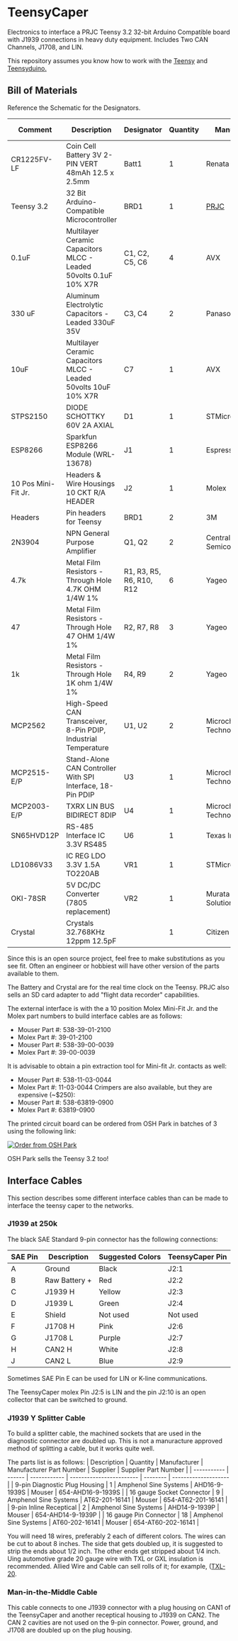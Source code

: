 # TeensyCaper
Electronics to interface a PRJC Teensy 3.2 32-bit Arduino Compatible board with J1939 connections in heavy duty equipment. Includes Two CAN Channels, J1708, and LIN.

This repository assumes you know how to work with the <a href="https://www.pjrc.com/store/teensy32.html">Teensy</a> and <a href="https://www.pjrc.com/teensy/teensyduino.html">Teensyduino.</a>

## Bill of Materials

Reference the Schematic for the Designators.

| Comment | Description | Designator | Quantity | Manufacturer | Manufacturer Part Number | Supplier | Supplier Part Number |
| ------- | ----------- | ---------- | ------ | ------------ | ------------------------ | -------- | -------------------- |
| CR1225FV-LF | Coin Cell Battery 3V 2-PIN VERT 48mAh 12.5 x 2.5mm | Batt1 | 1 | Renata | CR1225FV-LF | Mouser | 614-CR1225FV-LF| 
| Teensy 3.2 | 32 Bit Arduino-Compatible Microcontroller | BRD1 | 1 | <a href="https://www.pjrc.com/store/teensy32.html">PRJC</a> | TEENSY32 | Sparkfun | DEV-13736| 
| 0.1uF | Multilayer Ceramic Capacitors MLCC - Leaded 50volts 0.1uF 10% X7R | C1, C2, C5, C6 | 4 | AVX | SR215C104KAA | Mouser | 581-SR215C104K| 
| 330 uF | Aluminum Electrolytic Capacitors - Leaded 330uF 35V | C3, C4 | 2 | Panasonic | EEU-FC1V331 | Mouser | 667-EEU-FC1V331| 
| 10uF | Multilayer Ceramic Capacitors MLCC - Leaded 50volts 10uF 10% X7R | C7 | 1 | AVX | SR655C106KAR | Mouser | 581-SR655C106KAR| 
| STPS2150 | DIODE SCHOTTKY 60V 2A AXIAL | D1 | 1 | STMicroelectronics | STPS2150 | Mouser | 511-STPS2150| 
| ESP8266 | Sparkfun ESP8266 Module (WRL-13678) | J1 | 1 | Espressif | ESP8266 | Sparkfun | WRL-13678| 
| 10 Pos Mini-Fit Jr. | Headers & Wire Housings 10 CKT R/A HEADER | J2 | 1 | Molex | 39-30-1100 | Mouser | 538-39-30-1100| 
| Headers | Pin headers for Teensy | BRD1 | 2 | 3M  |  929400-01-28-RK | Mouser |  517-929400-01-28-RK| 
| 2N3904 | NPN General Purpose Amplifier | Q1, Q2 | 2 | Central Semiconductor | 2N3904 | Mouser | 610-2N3904| 
| 4.7k | Metal Film Resistors - Through Hole 4.7K OHM 1/4W 1% | R1, R3, R5, R6, R10, R12 | 6 | Yageo | MFR-25FRF52-4K7 | Mouser | 603-MFR-25FRF52-4K7| 
| 47 | Metal Film Resistors - Through Hole 47 OHM 1/4W 1% | R2, R7, R8 | 3 | Yageo | MFR-25FRF52-47R | Mouser | 603-MFR-25FRF52-47R| 
| 1k | Metal Film Resistors - Through Hole 1K ohm 1/4W 1% | R4, R9 | 2 | Yageo | MFR-25FRF52-1K | Mouser | 603-MFR-25FRF521K| 
| MCP2562 | High-Speed CAN Transceiver, 8-Pin PDIP, Industrial Temperature | U1, U2 | 2 | Microchip Technology | MCP2562-E/P | Mouser | 579-MCP2562-E/P| 
| MCP2515-E/P | Stand-Alone CAN Controller With SPI Interface, 18-Pin PDIP | U3 | 1 | Microchip Technology | MCP2515-E/P | Mouser | 579-MCP2515-E/P| 
| MCP2003-E/P | TXRX LIN BUS BIDIRECT 8DIP | U4 | 1 | Microchip Technology | MCP2003-E/P | Mouser | 579-MCP2003EP| 
| SN65HVD12P | RS-485 Interface IC 3.3V RS485 | U6 | 1 | Texas Instruments | SN65HVD12P | Mouser | 595-SN65HVD12P| 
| LD1086V33 | IC REG LDO 3.3V 1.5A TO220AB | VR1 | 1 | STMicroelectronics | LD1086D2M33TR | Mouser | 511-LD1086D2M33-TR| 
| OKI-78SR | 5V DC/DC Converter (7805 replacement) | VR2 | 1 | Murata Power Solutions | OKI-78SR-5/1.5-W36-C | Mouser | 580-OKI78SR5/1.5W36C | 
| Crystal | Crystals 32.768KHz 12ppm 12.5pF | | 1 | Citizen | CFS206-32.768KEZB-U | Mouser | 695-CFS206-327KEZB-U |

Since this is an open source project, feel free to make substitutions as you see fit. Often an engineer or hobbiest will have other version of the parts available to them. 

The Battery and Crystal are for the real time clock on the Teensy. PRJC also sells an SD card adapter to add "flight data recorder" capabilities.

The external interface is with the a 10 position Molex Mini-Fit Jr. and the Molex part numbers to build interface cables are as follows:
* Mouser Part #: 538-39-01-2100
* Molex Part #: 39-01-2100
* Mouser Part #: 538-39-00-0039
* Molex Part #: 39-00-0039

It is advisable to obtain a pin extraction tool for Mini-fit Jr. contacts as well: 
* Mouser Part #: 538-11-03-0044
* Molex Part #: 11-03-0044
Crimpers are also available, but they are expensive (~$250):
* Mouser Part #: 538-63819-0900
* Molex Part #: 63819-0900

The printed circuit board can be ordered from OSH Park in batches of 3 using the following link:

<a href="https://oshpark.com/shared_projects/nv1WiUQg"><img src="https://a800d827b6de8403a51e-6ffc2e718631809086ea40332b2055f7.ssl.cf1.rackcdn.com/assets/badge-5b7ec47045b78aef6eb9d83b3bac6b1920de805e9a0c227658eac6e19a045b9c.png" alt="Order from OSH Park"></img></a>

OSH Park sells the Teensy 3.2 too!

## Interface Cables
This section describes some different interface cables than can be made to interface the teensy caper to the networks.
### J1939 at 250k
The black SAE Standard 9-pin connector has the following connections:

| SAE Pin | Description | Suggested Colors | TeensyCaper Pin |
| --- | ----------- | --- | --- |
| A | Ground | Black | J2:1
| B | Raw Battery + | Red | J2:2
| C | J1939 H | Yellow | J2:3 |
| D | J1939 L | Green | J2:4 |
| E | Shield  | Not used | Not used |
| F | J1708 H | Pink | J2:6 |
| G | J1708 L | Purple | J2:7 |
| H | CAN2 H | White | J2:8 |
| J | CAN2 L | Blue | J2:9 |

Sometimes SAE Pin E can be used for LIN or K-line communications.

The TeensyCaper molex Pin J2:5 is LIN and the pin J2:10 is an open collector that can be switched to ground.

### J1939 Y Splitter Cable
To build a splitter cable, the machined sockets that are used in the diagnostic connector are doubled up. This is not a manuracture approved method of splitting a cable, but it works quite well. 

The parts list is as follows:
|  Description                  |  Quantity | Manufacturer | Manufacturer Part Number | Supplier | Supplier Part Number |
|  -----------                  |  ------ | ------------ | ------------------------ | -------- | -------------------- |
| 9-pin Diagnostic Plug Housing | 1         | Amphenol Sine Systems | AHD16-9-1939S | Mouser | 654-AHD16-9-1939S | 
| 16 gauge Socket Connector | 9         | Amphenol Sine Systems | AT62-201-16141 | Mouser | 654-AT62-201-16141 | 
| 9-pin Inline Receptical | 2         | Amphenol Sine Systems | AHD14-9-1939P | Mouser | 654-AHD14-9-1939P | 
| 16 gauge Pin Connector | 18         | Amphenol Sine Systems | AT60-202-16141 | Mouser | 654-AT60-202-16141 | 

You will need 18 wires, preferably 2 each of different colors. The wires can be cut to about 8 inches. The side that gets doubled up, it is suggested to strip the ends about 1/2 inch. The other ends get stripped about 1/4 inch. Uing automotive grade 20 gauge wire with TXL or GXL insulation is recommended. Allied Wire and Cable can sell rolls of it; for example, (<a href="http://www.awcwire.com/part.aspx?partname=txl-20">TXL-20</a>.

### Man-in-the-Middle Cable
This cable connects to one J1939 connector with a plug housing on CAN1 of the TeensyCaper and another receptical housing to J1939 on CAN2.
The CAN 2 cavities are not used on the 9-pin connector. Power, ground, and J1708 are doubled up on the plug housing. 

